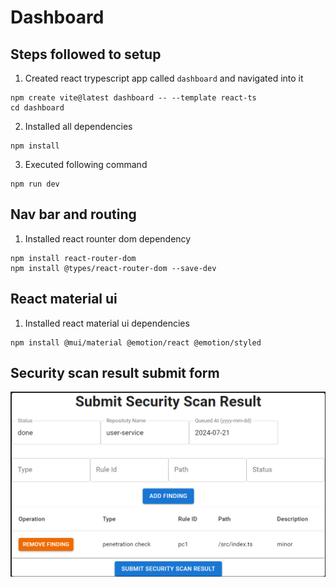 # Dashboard

## Steps followed to setup

1. Created react trypescript app called `dashboard` and navigated into it
```
npm create vite@latest dashboard -- --template react-ts
cd dashboard
```
2. Installed all dependencies
```
npm install
```
3. Executed following command
```
npm run dev
```

## Nav bar and routing

1. Installed react rounter dom dependency
```
npm install react-router-dom
npm install @types/react-router-dom --save-dev
```

## React material ui

1. Installed react material ui dependencies
```
npm install @mui/material @emotion/react @emotion/styled
```

## Security scan result submit form

![erd](./images/security-scan-result-submit-form.png)